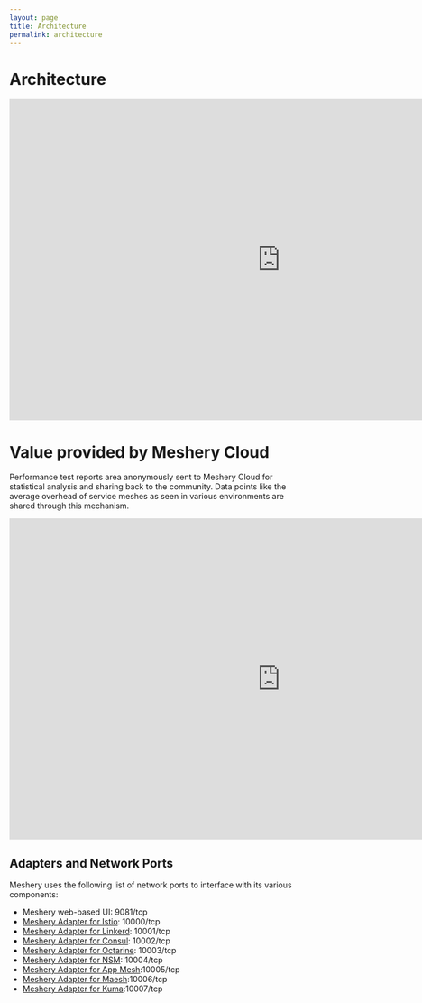 ```yaml
---
layout: page
title: Architecture
permalink: architecture
---
```


# Architecture

<div class="iframe-container">
 <iframe src="https://docs.google.com/presentation/d/e/2PACX-1vSj6eYr6AgZ4mBgOL_Gv9T4WyLBFkPv49asNtdw1_Gn_xCsk37QRhOjdBRB-3Jp1ehneFmm2dpgFie-/embed?start=false&loop=false&delayms=3000#slide=id.g55c4016581_0_0" frameborder="0" width="960" height="569" allowfullscreen="true" mozallowfullscreen="true" webkitallowfullscreen="true"></iframe>
</div> 

# Value provided by Meshery Cloud
Performance test reports area anonymously sent to Meshery Cloud for statistical analysis and sharing back to the community. Data points like the average overhead of service meshes as seen in various environments are shared through this mechanism.
<div class="iframe-container">
    <iframe src="https://docs.google.com/presentation/d/e/2PACX-1vSj6eYr6AgZ4mBgOL_Gv9T4WyLBFkPv49asNtdw1_Gn_xCsk37QRhOjdBRB-3Jp1ehneFmm2dpgFie-/embed?start=false&loop=false&delayms=3000#slide=id.g4f68f671f0_0_0" frameborder="0" width="960" height="569" allowfullscreen="true" mozallowfullscreen="true" webkitallowfullscreen="true"></iframe>

</div> 

## Adapters and Network Ports 
Meshery uses the following list of network ports to interface with its various components:

- Meshery web-based UI: 9081/tcp
- [Meshery Adapter for Istio](/docs/installation/adapters/istio): 10000/tcp
- [Meshery Adapter for Linkerd](/docs/installation/adapters/linkerd): 10001/tcp
- [Meshery Adapter for Consul](/docs/installation/adapters/consul): 10002/tcp
- [Meshery Adapter for Octarine](/docs/installation/adapters/octarine): 10003/tcp
- [Meshery Adapter for NSM](/docs/installation/adapters/nsm): 10004/tcp
- [Meshery Adapter for App Mesh](/docs/installation/adapters/app-mesh):10005/tcp
- [Meshery Adapter for Maesh](/docs/installation/adapters/maesh):10006/tcp
- [Meshery Adapter for Kuma](/docs/installation/adapters/kuma):10007/tcp
